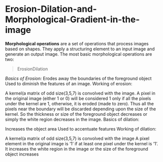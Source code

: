 # Erosion-Dilation-and-Morphological-Gradient-in-the-image

**Morphological operations** are a set of operations that process images based on shapes. They apply a structuring element to an input image and generate an output image. 
The most basic morphological operations are two: 
> ErosionDilation 

*Basics of Erosion:*
Erodes away the boundaries of the foreground object
Used to diminish the features of an image.
Working of erosion: 

A kernel(a matrix of odd size(3,5,7) is convolved with the image.
A pixel in the original image (either 1 or 0) will be considered 1 only if all the pixels under the kernel are 1, otherwise, it is eroded (made to zero).
Thus all the pixels near the boundary will be discarded depending upon the size of the kernel.
So the thickness or size of the foreground object decreases or simply the white region decreases in the image.
Basics of dilation: 

Increases the object area
Used to accentuate features
Working of dilation:

A kernel(a matrix of odd size(3,5,7) is convolved with the image
A pixel element in the original image is ‘1’ if at least one pixel under the kernel is ‘1’.
It increases the white region in the image or the size of the foreground object increases 
